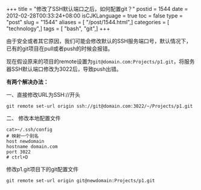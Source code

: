 +++
title = "修改了SSH默认端口之后，如何配置git？"
postid = 1544
date = 2012-02-28T00:33:24+08:00
isCJKLanguage = true
toc = false
type = "post"
slug = "1544"
aliases = [ "/post/1544.html",]
categories = [ "technology",]
tags = [ "bash", "git",]
+++


由于安全或者其它原因，我们可能会修改默认的SSH服务端口号，默认情况下，已有的git项目在pull或者push的时候会报错。

现在假设原来的项目的remote设置为`git@domain.com:Projects/p1.git`，将服务器SSH默认端口修改为3022后，导致push出错。

**有两个解决办法：**<!--more-->

一、直接修改URL为SSH://开头

``` {lang="BASH"}
git remote set-url origin ssh://git@domain.com:3022/~/Projects/p1.git
```

二、 修改本地配置文件

``` {lang="BASH"}
cat>~/.ssh/config
# 映射一个别名
host newdomain
hostname domain.com
port 3022
# ctrl+D
```

修改p1.git项目下的git配置文件

``` {lang="BASH"}
git remote set-url origin git@newdomain:Projects/p1.git
```
